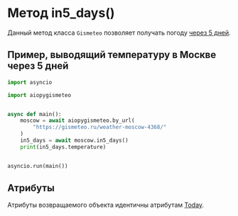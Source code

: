 # Метод in5_days()

Данный метод класса `Gismeteo` позволяет получать погоду [через 5 дней](https://gismeteo.ru/weather-moscow-4368/5-day/).

## Пример, выводящий температуру в Москве через 5 дней

```python
import asyncio

import aiopygismeteo


async def main():
    moscow = await aiopygismeteo.by_url(
        "https://gismeteo.ru/weather-moscow-4368/"
    )
    in5_days = await moscow.in5_days()
    print(in5_days.temperature)


asyncio.run(main())
```

## Атрибуты

Атрибуты возвращаемого объекта идентичны атрибутам [Today](today.md).
